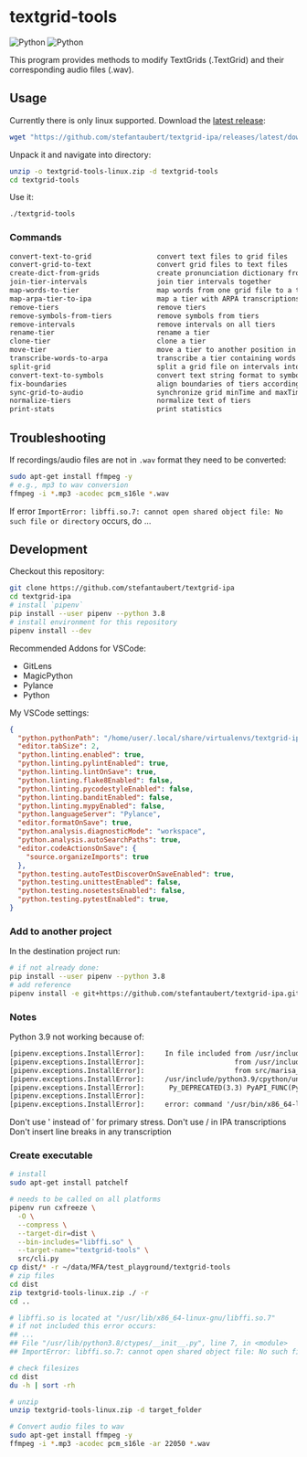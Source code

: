 # textgrid-tools

![Python](https://img.shields.io/badge/python-3.8.10-green.svg)
![Python](https://img.shields.io/github/license/stefantaubert/textgrid-ipa)

This program provides methods to modify TextGrids (.TextGrid) and their corresponding audio files (.wav).


## Usage

Currently there is only linux supported.
Download the [latest release](https://github.com/stefantaubert/textgrid-ipa/releases):

```sh
wget "https://github.com/stefantaubert/textgrid-ipa/releases/latest/download/textgrid-tools-linux.zip" -N
```

Unpack it and navigate into directory:

```sh
unzip -o textgrid-tools-linux.zip -d textgrid-tools
cd textgrid-tools
```

Use it:

```sh
./textgrid-tools
```

### Commands

```txt
convert-text-to-grid                convert text files to grid files
convert-grid-to-text                convert grid files to text files
create-dict-from-grids              create pronunciation dictionary from multiple grid files
join-tier-intervals                 join tier intervals together
map-words-to-tier                   map words from one grid file to a tier in another grid file
map-arpa-tier-to-ipa                map a tier with ARPA transcriptions to IPA
remove-tiers                        remove tiers
remove-symbols-from-tiers           remove symbols from tiers
remove-intervals                    remove intervals on all tiers
rename-tier                         rename a tier
clone-tier                          clone a tier
move-tier                           move a tier to another position in the grid
transcribe-words-to-arpa            transcribe a tier containing words with help of a pronunciation dictionary to ARPA
split-grid                          split a grid file on intervals into multiple grid files (incl. audio files)
convert-text-to-symbols             convert text string format to symbol string format
fix-boundaries                      align boundaries of tiers according to a reference tier
sync-grid-to-audio                  synchronize grid minTime and maxTime according to the corresponding audio file
normalize-tiers                     normalize text of tiers
print-stats                         print statistics
```

## Troubleshooting

If recordings/audio files are not in `.wav` format they need to be converted:

```sh
sudo apt-get install ffmpeg -y
# e.g., mp3 to wav conversion
ffmpeg -i *.mp3 -acodec pcm_s16le *.wav
```

If error `ImportError: libffi.so.7: cannot open shared object file: No such file or directory` occurs, do ...

## Development

Checkout this repository:

```sh
git clone https://github.com/stefantaubert/textgrid-ipa
cd textgrid-ipa
# install `pipenv`
pip install --user pipenv --python 3.8
# install environment for this repository
pipenv install --dev
```

Recommended Addons for VSCode:

- GitLens
- MagicPython
- Pylance
- Python

My VSCode settings:

```json
{
  "python.pythonPath": "/home/user/.local/share/virtualenvs/textgrid-ipa-...",
  "editor.tabSize": 2,
  "python.linting.enabled": true,
  "python.linting.pylintEnabled": true,
  "python.linting.lintOnSave": true,
  "python.linting.flake8Enabled": false,
  "python.linting.pycodestyleEnabled": false,
  "python.linting.banditEnabled": false,
  "python.linting.mypyEnabled": false,
  "python.languageServer": "Pylance",
  "editor.formatOnSave": true,
  "python.analysis.diagnosticMode": "workspace",
  "python.analysis.autoSearchPaths": true,
  "editor.codeActionsOnSave": {
    "source.organizeImports": true
  },
  "python.testing.autoTestDiscoverOnSaveEnabled": true,
  "python.testing.unittestEnabled": false,
  "python.testing.nosetestsEnabled": false,
  "python.testing.pytestEnabled": true,
}
```

### Add to another project

In the destination project run:

```sh
# if not already done:
pip install --user pipenv --python 3.8
# add reference
pipenv install -e git+https://github.com/stefantaubert/textgrid-ipa.git@main#egg=textgrid_tools
```

### Notes

Python 3.9 not working because of:

```txt
[pipenv.exceptions.InstallError]:     In file included from /usr/include/python3.9/unicodeobject.h:1026:0,
[pipenv.exceptions.InstallError]:                      from /usr/include/python3.9/Python.h:97,
[pipenv.exceptions.InstallError]:                      from src/marisa_trie.cpp:4:
[pipenv.exceptions.InstallError]:     /usr/include/python3.9/cpython/unicodeobject.h:551:42: note: declared here
[pipenv.exceptions.InstallError]:      Py_DEPRECATED(3.3) PyAPI_FUNC(PyObject*) PyUnicode_FromUnicode(
[pipenv.exceptions.InstallError]:                                               ^~~~~~~~~~~~~~~~~~~~~
[pipenv.exceptions.InstallError]:     error: command '/usr/bin/x86_64-linux-gnu-gcc' failed with exit code 1
```

Don't use ' instead of ˈ for primary stress.
Don't use / in IPA transcriptions
Don't insert line breaks in any transcription

### Create executable

```sh
# install
sudo apt-get install patchelf

# needs to be called on all platforms
pipenv run cxfreeze \
  -O \
  --compress \
  --target-dir=dist \
  --bin-includes="libffi.so" \
  --target-name="textgrid-tools" \
  src/cli.py
cp dist/* -r ~/data/MFA/test_playground/textgrid-tools
# zip files
cd dist
zip textgrid-tools-linux.zip ./ -r
cd ..

# libffi.so is located at "/usr/lib/x86_64-linux-gnu/libffi.so.7"
# if not included this error occurs:
## ...
## File "/usr/lib/python3.8/ctypes/__init__.py", line 7, in <module>
## ImportError: libffi.so.7: cannot open shared object file: No such file or directory

# check filesizes
cd dist
du -h | sort -rh

# unzip
unzip textgrid-tools-linux.zip -d target_folder
```

```sh
# Convert audio files to wav
sudo apt-get install ffmpeg -y
ffmpeg -i *.mp3 -acodec pcm_s16le -ar 22050 *.wav
```
